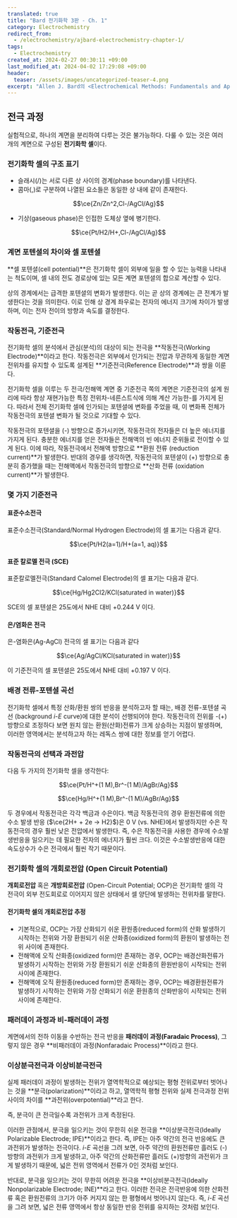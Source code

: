 ```yaml
---
translated: true
title: "Bard 전기화학 3판 - Ch. 1"
category: Electrochemistry
redirect_from:
  - /electrochemistry/ajbard-electrochemistry-chapter-1/
tags:
  - Electrochemistry
created_at: 2024-02-27 00:30:11 +09:00
last_modified_at: 2024-04-02 17:29:08 +09:00
header:
  teaser: /assets/images/uncategorized-teaser-4.png
excerpt: "Allen J. Bard의 <Electrochemical Methods: Fundamentals and Applications (3rd Ed.)> 챕터 1 정리"
---
```


## 전극 과정

실험적으로, 하나의 계면을 분리하여 다루는 것은 불가능하다.  다룰 수 있는 것은 여러 개의 계면으로 구성된 **전기화학 셀**이다.

### 전기화학 셀의 구조 표기

- 슬래시(/)는 서로 다른 상 사이의 경계(phase boundary)를 나타낸다.
- 콤마(,)로 구분하여 나열된 요소들은 동일한 상 내에 같이 존재한다.

$$\ce{Zn/Zn^2,Cl-/AgCl/Ag}$$

- 기상(gaseous phase)은 인접한 도체상 옆에 병기한다.

$$\ce{Pt/H2/H+,Cl-/AgCl/Ag}$$

### 계면 포텐셜의 차이와 셀 포텐셜

**셀 포텐셜(cell potential)**은 전기화학 셀이 외부에 일을 할 수 있는 능력을 나타내는 척도이며, 셀 내의 전도 경로상에 있는 모든 계면 포텐셜의 합으로 계산할 수 있다.

상의 경계에서는 급격한 포텐셜의 변화가 발생한다.  이는 곧 상의 경계에는 큰 전계가 발생한다는 것을 의미한다.  이로 인해 상 경계 좌우로는 전자의 에너지 크기에 차이가 발생하며, 이는 전자 전이의 방향과 속도를 결정한다.

### 작동전극, 기준전극

전기화학 셀의 분석에서 관심(분석)의 대상이 되는 전극을 **작동전극(Working Electrode)**이라고 한다.  작동전극은 외부에서 인가되는 전압과 무관하게 동일한 계면 전위차를 유지할 수 있도록 설계된 **기준전극(Reference Electrode)**과 쌍을 이룬다.

전기화학 셀을 이루는 두 전극/전해액 계면 중 기준전극 쪽의 계면은 기준전극의 설계 원리에 따라 항상 재현가능한 특정 전위차-네른스트식에 의해 계산 가능한-를 가지게 된다.  따라서 전체 전기화학 셀에 인가되는 포텐셜에 변화를 주었을 때, 이 변화폭 전체가 작동전극의 포텐셜 변화가 될 것으로 기대할 수 있다.

작동전극의 포텐셜을 (-) 방향으로 증가시키면, 작동전극의 전자들은 더 높은 에너지를 가지게 된다.  충분한 에너지를 얻은 전자들은 전해액의 빈 에너지 준위들로 전이할 수 있게 된다.  이에 따라, 작동전극에서 전해액 방향으로 **환원 전류 (reduction current)**가 발생한다.  반대의 경우를 생각하면, 작동전극의 포텐셜이 (+) 방향으로 충분히 증가했을 때는 전해액에서 작동전극의 방향으로 **산화 전류 (oxidation current)**가 발생한다.

### 몇 가지 기준전극

#### 표준수소전극

표준수소전극(Standard/Normal Hydrogen Electrode)의 셀 표기는 다음과 같다.

$$\ce{Pt/H2(a=1)/H+(a=1, aq)}$$

#### 표준 칼로멜 전극 (SCE)

표준칼로멜전극(Standard Calomel Electrode)의 셀 표기는 다음과 같다.

$$\ce{Hg/Hg2Cl2/KCl(saturated in water)}$$

SCE의 셀 포텐셜은 25도에서 NHE 대비 +0.244 V 이다.

#### 은/염화은 전극

은-염화은(Ag-AgCl) 전극의 셀 표기는 다음과 같다

$$\ce{Ag/AgCl/KCl(saturated in water)}$$

이 기준전극의 셀 포텐셜은 25도에서 NHE 대비 +0.197 V 이다.

### 배경 전류-포텐셜 곡선

전기화학 셀에서 특정 산화/환원 쌍의 반응을 분석하고자 할 때는, 배경 전류-포텐셜 곡선 (background $i$-$E$ curve)에 대한 분석이 선행되어야 한다.  작동전극의 전위를 -(+) 방향으로 조정하다 보면 원치 않는 환원(산화)전류가 크게 상승하는 지점이 발생하며, 이러한 영역에서는 분석하고자 하는 레독스 쌍에 대한 정보를 얻기 어렵다.

### 작동전극의 선택과 과전압

다음 두 가지의 전기화학 셀을 생각한다:

$$\ce{Pt/H^+(1 M),Br^-(1 M)/AgBr/Ag}$$

$$\ce{Hg/H^+(1 M),Br^-(1 M)/AgBr/Ag}$$

두 경우에서 작동전극은 각각 백금과 수은이다.  백금 작동전극의 경우 환원전류에 의한 수소 발생 반응 ($\ce{2H+ + 2e -> H2}$)은 0 V (vs. NHE)에서 발생하지만 수은 작동전극의 경우 훨씬 낮은 전압에서 발생한다.  즉, 수은 작동전극을 사용한 경우에 수소발생반응을 일으키는 데 필요한 전자의 에너지가 훨씬 크다.  이것은 수소발생반응에 대한 속도상수가 수은 전극에서 훨씬 작기 때문이다.

### 전기화학 셀의 개회로전압 (Open Circuit Potential)

**개회로전압** 혹은 **개방회로전압** (Open-Circuit Potential; OCP)은 전기화학 셀의 각 전극이 외부 전도회로로 이어지지 않은 상태에서 셀 양단에 발생하는 전위차를 말한다.

#### 전기화학 셀의 개회로전압 추정

- 기본적으로, OCP는 가장 산화되기 쉬운 환원종(reduced form)의 산화 발생하기 시작하는 전위와 가장 환원되기 쉬운 산화종(oxidized form)의 환원이 발생하는 전위 사이에 존재한다.
- 전해액에 오직 산화종(oxidized form)만 존재하는 경우, OCP는 배경산화전류가 발생하기 시작하는 전위와 가장 환원되기 쉬운 산화종의 환원반응이 시작되는 전위 사이에 존재한다.
- 전해액에 오직 환원종(reduced form)만 존재하는 경우, OCP는 배경환원전류가 발생하기 시작하는 전위와 가장 산화되기 쉬운 환원종의 산화반응이 시작되는 전위 사이에 존재한다.

### 패러데이 과정과 비-패러데이 과정

계면에서의 전하 이동을 수반하는 전극 반응을 **패러데이 과정(Faradaic Process)**, 그렇지 않은 경우 **비패러데이 과정(Nonfaradaic Process)**이라고 한다.

### 이상분극전극과 이상비분극전극

실제 패러데이 과정이 발생하는 전위가 열역학적으로 예상되는 평형 전위로부터 벗어나는 것을 **분극(polarization)**이라고 하고, 열역학적 평형 전위와 실제 전극과정 전위 사이의 차이를 **과전위(overpotential)**라고 한다.

즉, 분극이 큰 전극일수록 과전위가 크게 측정된다.

이러한 관점에서, 분극을 일으키는 것이 무한히 쉬운 전극을 **이상분극전극(Ideally Polarizable Electrode; IPE)**이라고 한다.  즉, IPE는 아주 약간의 전극 반응에도 큰 과전위가 발생하는 전극이다.  $i$-$E$ 곡선을 그려 보면, 아주 약간의 환원전류만 흘러도 (-)방향의 과전위가 크게 발생하고, 아주 약간의 산화전류만 흘러도 (+)방향의 과전위가 크게 발생하기 때문에, 넓은 전위 영역에서 전류가 0인 것처럼 보인다.

반대로, 분극을 일으키는 것이 무한히 어려운 전극을 **이상비분극전극(Ideally Nonpolarizable Electrode; INE)**라고 한다.  이러한 전극은 전극반응에 의한 산화전류 혹은 환원전류의 크기가 아주 커지지 않는 한 평형에서 벗어나지 않는다.  즉, $i$-$E$ 곡선을 그려 보면, 넓은 전류 영역에서 항상 동일한 반응 전위를 유지하는 것처럼 보인다.